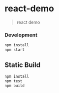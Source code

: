 # react-demo

> react demo

### Development

```bash
npm install
npm start
```

## Static Build

```bash
npm install
npm test
npm build
```

